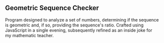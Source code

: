 ## Geometric Sequence Checker

Program designed to analyze a set of numbers, determining if the sequence is geometric and, if so, providing the sequence's ratio. Crafted using JavaScript in a single evening, subsequently refined as an inside joke for my mathematic teacher.
